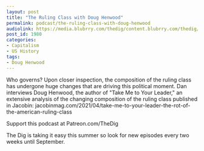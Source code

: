 ```yaml
---
layout: post
title: "The Ruling Class with Doug Henwood"
permalink: podcast/the-ruling-class-with-doug-henwood
audiolink: https://media.blubrry.com/thedig/content.blubrry.com/thedig/The_Dig-EP_313-Henwood.mp3
post_id: 1980
categories: 
- Capitalism
- US History
tags: 
- Doug Henwood
---
```


Who governs? Upon closer inspection, the composition of the ruling class has undergone huge changes that are driving this political moment. Dan interviews Doug Henwood, the author of "Take Me to Your Leader," an extensive analysis of the changing composition of the ruling class published in 
Jacobin: jacobinmag.com/2021/04/take-me-to-your-leader-the-rot-of-the-american-ruling-class

Support this podcast at Patreon.com/TheDig

The Dig is taking it easy this summer so look for new episodes every two weeks until September.